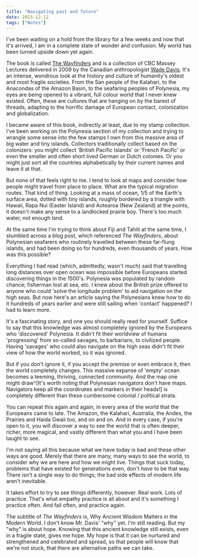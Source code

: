 ```yaml
---
title: "Navigating past and future"
date: 2023-12-12
tags: ["Notes"]
---
```


I've been waiting on a hold from the library for a few weeks and now that it's arrived, I am in a complete state of wonder and confusion.  My world has been turned upside down yet again.

The book is called [The Wayfinders](https://www.goodreads.com/book/show/6373455-the-wayfinders) and is a collection of CBC Massey Lectures delivered in 2009 by the Canadian anthropologist [Wade Davis](https://daviswade.com/).  It's an intense, wondrous look at the history and culture of humanity's oldest and most fragile societies.  From the San people of the Kalahari, to the Anacondas of the Amazon Basin, to the seafaring peoples of Polynesia, my eyes are being opened to a vibrant, full colour world that I never knew existed.  Often, these are cultures that are hanging on by the barest of threads, adapting to the horrific damage of European contact, colonization and globalization.  

I became aware of this book, indirectly at least, due to my stamp collection.  I've been working on the Polynesia section of my collection and trying to wrangle some sense into the few stamps I own from this massive area of big water and tiny islands.  Collectors traditionally collect based on the colonizers: you might collect 'British Pacific Islands' or 'French Pacific' or even the smaller and often short lived German or Dutch colonies.  Or you might just sort all the countries alphabetically by their current names and leave it at that.  

But none of that feels right to me.  I tend to look at maps and consider how people might travel from place to place.  What are the typical migration routes.  That kind of thing.  Looking at a mass of ocean, 1/5 of the Earth's surface area, dotted with tiny islands, roughly bordered by a triangle with Hawaii, Rapa Nui (Easter Island) and Aotearoa (New Zealand) at the points, it doesn't make any sense to a landlocked prairie boy.  There's too much water, not enough land. 

At the same time I'm trying to think about Fiji and Tahiti at the same time, I stumbled across a blog post, which referenced _The Wayfinders_, about Polynesian seafarers who routinely travelled between these far-flung islands, and had been doing so for hundreds, even thousands of years.  How was this possible?  

Everything I had read (which, admittedly, wasn't much) said that travelling long distances over open ocean was impossible before Europeans started discovering things in the 1500's.  Polynesia was populated by random chance; fisherman lost at sea, etc. I knew about the British prize offered to anyone who could 'solve the longitude problem' to aid navigation on the high seas.  But now here's an article saying the Polynesians knew how to do it hundreds of years earlier and were still sailing when 'contact' happened?  I had to learn more.

It's a fascinating story, and one you should really read for yourself.  Suffice to say that this knowledge was almost completely ignored by the Europeans who 'discovered' Polynesia.  It didn't fit their worldview of humans 'progressing' from so-called savages, to barbarians, to civilized people.  Having 'savages' who could also navigate on the high seas didn't fit their view of how the world worked, so it was ignored.  

But if you don't ignore it, if you accept the premise or even embrace it, then the world completely changes.  This massive expanse of 'empty' ocean becomes a teeming, thriving, connected community.  And the map one might draw^[It's worth noting that Polynesian navigators don't have maps.  Navigators keep all the coordinates and markers in their heads!] is completely different than these cumbersome colonial / political strata.

You can repeat this again and again, in every area of the world that the Europeans came to late.  The Amazon, the Kalahari, Australia, the Andes, the Prairies and Haida Gwaii too, and on and on.  And in every case, if you're open to it, you will discover a way to see the world that is often deeper, richer, more magical, and vastly different than what you and I have been taught to see.

I'm not saying all this because what we have today is bad and these other ways are good.  Merely that there are many, many ways to see the world, to consider why we are here and how we might live.  Things that suck today, problems that have existed for generations even, don't _have_ to be that way.  There isn't a single way to do things; the bad side effects of modern life aren't inevitable.  

It takes effort to try to see things differently, however.  Real work.  Lots of practice.  That's what empathy practice is all about and it's something I practice often.  And fail often, and practice again. 

The subtitle of _The Wayfinders_ is, Why Ancient Wisdom Matters in the Modern World.  I don't know Mr. Davis' "why" yet.  I'm still reading.  But my "why" is about hope.  Knowing that this ancient knowledge still exists, even in a fragile state, gives me hope.  My hope is that it can be nurtured and strengthened and celebrated and spread, so that people will know that we're not stuck, that there are alternative paths we can take.